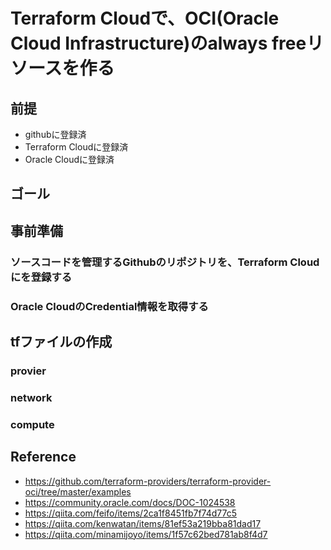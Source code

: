 # Terraform Cloudで、OCI(Oracle Cloud Infrastructure)のalways freeリソースを作る
## 前提
-  githubに登録済
-  Terraform Cloudに登録済
-  Oracle Cloudに登録済

## ゴール

## 事前準備
### ソースコードを管理するGithubのリポジトリを、Terraform Cloudにを登録する
### Oracle CloudのCredential情報を取得する

## tfファイルの作成
### provier
### network
### compute

## Reference
-  https://github.com/terraform-providers/terraform-provider-oci/tree/master/examples
-  https://community.oracle.com/docs/DOC-1024538
-  https://qiita.com/feifo/items/2ca1f8451fb7f74d77c5
-  https://qiita.com/kenwatan/items/81ef53a219bba81dad17
-  https://qiita.com/minamijoyo/items/1f57c62bed781ab8f4d7
